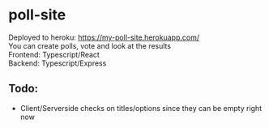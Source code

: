 # poll-site
Deployed to heroku: https://my-poll-site.herokuapp.com/ \
You can create polls, vote and look at the results\
Frontend: Typescript/React\
Backend: Typescript/Express

## Todo:
- Client/Serverside checks on titles/options since they can be empty right now

